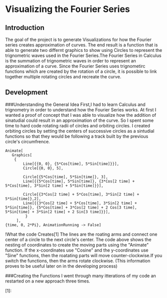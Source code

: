 # Visualizing the Fourier Series
## Introduction
The goal of the project is to generate Visualizations for how the Fourier series creates approximation of curves. The end result is a function that is able to generate two differnt graphics to show using Circles to represent the trignometric waves used in the Fourier Series.The Fourier Series in Calculus is the summation of trignometric waves in order to represent an approximation of a curve. Since the Fourier Series uses trignometirc functions which are created by the rotation of a circle, it is possible to link together multiple rotating circles and recreate the curve.
## Development
###Understanding the General Idea
First,I had to learn Calculus and trignometry in order to understand how the Fourier Series works. At first I wanted a proof of concept that I was able to visualize how the addition of sinatudial could result in an approximation of the curve. So I spent some time to hard code rotating radii of circles and orbiting circles. I created orbiting circles by setting the centers of successive circles as a sintudial functions so that they would be following a track built by the previous circle's circumfrence. 
  
  
  	Animate[
 	   Graphics[
  		{
   			Line[{{0, 0}, {5*Cos[time], 5*Sin[time]}}],
 			Circle[{0, 0}, 5],
   
  			Circle[{5*Cos[time], 5*Sin[time]}, 3],
  			Line[{{5*Cos[time], 5*Sin[time]}, {3*Cos[2 time] + 5*Cos[time], 3*Sin[2 time] + 5*Sin[time]}}],
   			
			Circle[{3*Cos[2 time] + 5*Cos[time], 3*Sin[2 time] + 5*Sin[time]},2],
  			Line[{{3*Cos[2 time] + 5*Cos[time], 3*Sin[2 time] + 5*Sin[time]}, {5*Cos[time] + 3*Cos[2 time] + 2 Cos[3 time], 5*Sin[time] + 3*Sin[2 time] + 2 Sin[3 time]}}],
  			 }
 		 ],
 	{time, 0, 2*Pi}, AnimationRunning -> False]
!What the code Creates[1]
The lines are the roating arms and connect one center of a circle to the next circle's center. The code above shows the nesting of coordinates to create the moving parts using the "Animate" function. If the x-coordinates use "Cosine" and the y-coordinates use "Sine" functions, then the roatating parts will move counter-clockwise.If you switch the functions, then the arms rotate clockwise. (This information proves to be useful later on in the developing process)


###Creating the Functions
I went through many itterations of my code an restarted on a new approach three times. 





[1]: 
